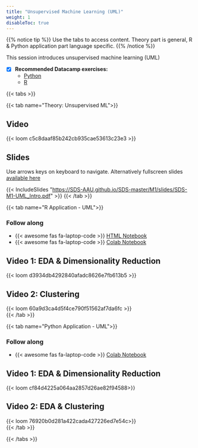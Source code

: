 ```yaml
---
title: "Unsupervised Machine Learning (UML)"
weight: 1
disableToc: true
---
```


{{% notice tip %}} Use the tabs to access content. Theory part is general, R & Python application part language specific.
{{% /notice %}}

This session introduces unsupervised machine learning (UML)

* [X] **Recommended Datacamp exercises:**
   * [Python](https://learn.datacamp.com/courses/unsupervised-learning-in-python) 
   * [R](https://learn.datacamp.com/courses/unsupervised-learning-in-r)

{{< tabs >}}

{{< tab name="Theory: Unsupervised ML">}}
  <h2>Video</h2>
  {{< loom  c5c8daaf85b242cb935cae53613c23e3 >}}
  
  <h2>Slides</h2>  
  Use arrows keys on keyboard to navigate. Alternatively fullscreen slides <a href="https://SDS-AAU.github.io/SDS-master/M1/slides/SDS-M1-UML_Intro.pdf" target="_blank">available here</a>
    
  {{< IncludeSlides "https://SDS-AAU.github.io/SDS-master/M1/slides/SDS-M1-UML_Intro.pdf" >}}
{{< /tab >}}



{{< tab name="R Application - UML">}}
<div>
   <h3>Follow along</h3>
  <ul>
    <li> {{< awesome fas fa-laptop-code >}} <a href="https://sds-aau.github.io/SDS-master/M1/Notebooks/UML_application_R.nb.html" target="_blank">HTML Notebook</a> </li>
    <li> {{< awesome fas fa-laptop-code >}} <a href="https://colab.research.google.com/github/SDS-AAU/SDS-master/blob/master/M1/Notebooks/UML_application_R.ipynb" target="_blank">Colab Notebook</a> </li>
  </ul>

  <h2>Video 1: EDA & Dimensionality Reduction</h2>
  {{< loom d3934db4292840afadc8626e7fb613b5 >}}
  
  <h2>Video 2: Clustering</h2>
  {{< loom 60a9d3ca4d5f4ce790f51562af7da6fc >}}
</div>
{{< /tab >}}


  
{{< tab name="Python Application - UML">}}
<div>
   <h3>Follow along</h3> 
  <ul>
    <li> {{< awesome fas fa-laptop-code >}} <a href="https://colab.research.google.com/github/SDS-AAU/SDS-master/blob/master/M1/notebooks/ML_intro_UML.ipynb" target="_blank">Colab Notebook</a> </li>
  </ul>

  <h2>Video 1: EDA & Dimensionality Reduction</h2>
  {{< loom cf84d4225a064aa2857d26ae82f94588>}}
  
  <h2>Video 2: EDA & Clustering</h2>
  {{< loom 76920b0d281a422cada427226ed7e54c>}}
</div>
{{< /tab >}}

{{< /tabs >}}
